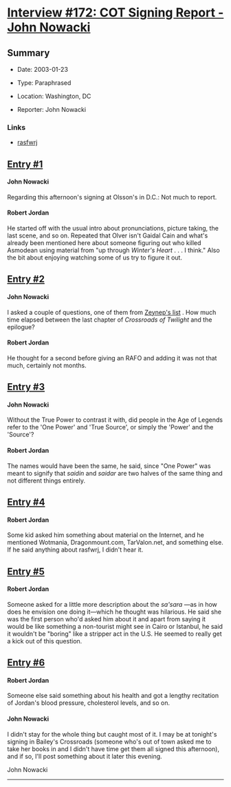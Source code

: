 # [Interview #172: COT Signing Report - John Nowacki](https://www.theoryland.com/intvmain.php?i=172)

## Summary

- Date: 2003-01-23

- Type: Paraphrased

- Location: Washington, DC

- Reporter: John Nowacki

### Links

- [rasfwrj](http://groups.google.com/group/rec.arts.sf.written.robert-jordan/msg/c1109e07ccb4cd3d)


## [Entry #1](https://www.theoryland.com/intvmain.php?i=172#1)

#### John Nowacki

Regarding this afternoon's signing at Olsson's in D.C.: Not much to report.

#### Robert Jordan

He started off with the usual intro about pronunciations, picture taking, the last scene, and so on. Repeated that Olver isn't Gaidal Cain and what's already been mentioned here about someone figuring out who killed Asmodean using material from "up through
*Winter's Heart*
. . . I think." Also the bit about enjoying watching some of us try to figure it out.

## [Entry #2](https://www.theoryland.com/intvmain.php?i=172#2)

#### John Nowacki

I asked a couple of questions, one of them from
[Zeynep's list](http://www.theoryland.com/intvmain.php?i=171)
. How much time elapsed between the last chapter of
*Crossroads of Twilight*
and the epilogue?

#### Robert Jordan

He thought for a second before giving an RAFO and adding it was not that much, certainly not months.

## [Entry #3](https://www.theoryland.com/intvmain.php?i=172#3)

#### John Nowacki

Without the True Power to contrast it with, did people in the Age of Legends refer to the 'One Power' and 'True Source', or simply the 'Power' and the 'Source'?

#### Robert Jordan

The names would have been the same, he said, since "One Power" was meant to signify that
*saidin*
and
*saidar*
are two halves of the same thing and not different things entirely.

## [Entry #4](https://www.theoryland.com/intvmain.php?i=172#4)

#### Robert Jordan

Some kid asked him something about material on the Internet, and he mentioned Wotmania, Dragonmount.com, TarValon.net, and something else. If he said anything about rasfwrj, I didn't hear it.

## [Entry #5](https://www.theoryland.com/intvmain.php?i=172#5)

#### Robert Jordan

Someone asked for a little more description about the
*sa'sara*
—as in how does he envision one doing it—which he thought was hilarious. He said she was the first person who'd asked him about it and apart from saying it would be like something a non-tourist might see in Cairo or Istanbul, he said it wouldn't be "boring" like a stripper act in the U.S. He seemed to really get a kick out of this question.

## [Entry #6](https://www.theoryland.com/intvmain.php?i=172#6)

#### Robert Jordan

Someone else said something about his health and got a lengthy recitation of Jordan's blood pressure, cholesterol levels, and so on.

#### John Nowacki

I didn't stay for the whole thing but caught most of it. I may be at tonight's signing in Bailey's Crossroads (someone who's out of town asked me to take her books in and I didn't have time get them all signed this afternoon), and if so, I'll post something about it later this evening.

John Nowacki


---

